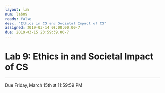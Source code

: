 ```yaml
---
layout: lab
num: lab09
ready: false
desc: "Ethics in CS and Societal Impact of CS"
assigned: 2019-03-14 08:00:00.00-7
due: 2019-03-15 23:59:59.00-7
---
```

<h1>Lab 9: Ethics in and Societal Impact of CS</h1>
<hr>
<p>Due Friday, March 15th at 11:59:59 PM</p>
